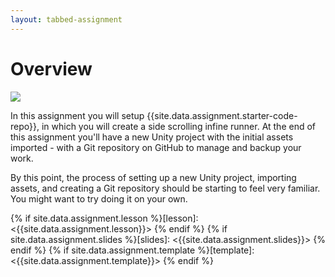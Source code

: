 ```yaml
---
layout: tabbed-assignment
---
```


# Overview

<img class="overview-image" src="https://connect-prd-cdn.unity.com/20190521/learn/images/d6456035-97a2-4016-8fe4-fc8a85c76b0a_3_1_full2.png">

In this assignment you will setup {{site.data.assignment.starter-code-repo}}, in which you will create a side scrolling infine runner. At the end of this assignment you'll have a new Unity project with the initial assets imported - with a Git repository on GitHub to manage and backup your work.

By this point, the process of setting up a new Unity project, importing assets, and creating a Git repository should be starting to feel very familiar. You might want to try doing it on your own.

<!-- Don't edit links here, change them in _data/assignment.yml instead, -->

{% if site.data.assignment.lesson   %}[lesson]: <{{site.data.assignment.lesson}}>     {% endif %}
{% if site.data.assignment.slides   %}[slides]:   <{{site.data.assignment.slides}}>   {% endif %}
{% if site.data.assignment.template %}[template]: <{{site.data.assignment.template}}> {% endif %}
